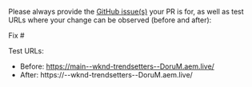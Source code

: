 Please always provide the [GitHub issue(s)](../issues) your PR is for, as well as test URLs where your change can be observed (before and after):

Fix #<gh-issue-id>

Test URLs:
- Before: https://main--wknd-trendsetters--DoruM.aem.live/
- After: https://<branch>--wknd-trendsetters--DoruM.aem.live/
